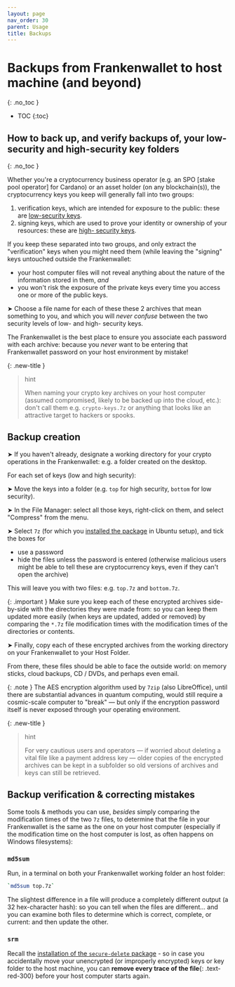 ```yaml
---
layout: page
nav_order: 30
parent: Usage
title: Backups
---
```

# Backups from Frankenwallet to host machine (and beyond)
{: .no_toc }
- TOC
{:toc}

## How to back up, and verify backups of, your low-security and high-security key folders
{: .no_toc }

Whether you're a cryptocurrency business operator (e.g. an SPO [stake pool operator] for Cardano) or an asset holder (on any blockchain(s)), the cryptocurrency keys you keep will generally fall into two groups:

1. verification keys, which are intended for exposure to the public: these are [low-security keys](/prepare/password-low).
2. signing keys, which are used to prove your identity or ownership of your resources: these are [high- security keys](/prepare/password-high/).

If you keep these separated into two groups, and only extract the "verification" keys when you might need them (while leaving the "signing" keys untouched outside the Frankenwallet:
- your host computer files will not reveal anything about the nature of the information stored in them, _and_
- you won't risk the exposure of the private keys every time you access one or more of the public keys.

➤ Choose a file name for each of these these 2 archives that mean something to you, and which you will *never confuse* between the two security levels of low- and high- security keys.

The Frankenwallet is the best place to ensure you associate each password with each archive: because you *never* want to be entering that Frankenwallet password on your host environment by mistake!

{: .new-title }
> hint
>
> When naming your crypto key archives on your host computer (assumed compromised, likely to be backed up into the cloud, etc.): don't call them e.g. `crypto-keys.7z` or anything that looks like an attractive target to hackers or spooks.

## Backup creation

➤ If you haven't already, designate a working directory for your crypto operations in the Frankenwallet: e.g. a folder created on the desktop.  

For each set of keys (low and high security):

➤ Move the keys into a folder (e.g. `top` for high security, `bottom` for low security).

➤ In the File Manager: select all those keys, right-click on them, and select "Compress" from the menu.

➤ Select `7z` (for which you [installed the package](/install/packages/#libreoffice-7z) in Ubuntu setup), and tick the boxes for
- use a password
- hide the files unless the password is entered (otherwise malicious users might be able to tell these are cryptocurrency keys, even if they can't open the archive)

This will leave you with two files: e.g. `top.7z` and `bottom.7z`.

{: .important }
Make sure you keep each of these encrypted archives side-by-side with the directories they were made from: so you can keep them updated more easily (when keys are updated, added or removed) by comparing the `*.7z` file modification times with the modification times of the directories or contents.

➤ Finally, copy each of these encrypted archives from the working directory on your Frankenwallet to your Host Folder.

From there, these files should be able to face the outside world: on memory sticks, cloud backups, CD / DVDs, and perhaps even email.

{: .note }
The AES encryption algorithm used by `7zip` (also LibreOffice), until there are substantial advances in quantum computing, would still require a cosmic-scale computer to "break" — but only if the encryption password itself is never exposed through your operating environment.

{: .new-title }
> hint
>
> For very cautious users and operators — if worried about deleting a vital file like a payment address key — older copies of the encrypted archives can be kept in a subfolder so old versions of archives and keys can still be retrieved.  

## Backup verification & correcting mistakes 

Some tools & methods you can use, _besides_ simply comparing the modification times of the two `7z` files, to determine that the file in your Frankenwallet is the same as the one on your host computer (especially if the modification time on the host computer is lost, as often happens on Windows filesystems):

### `md5sum`

Run, in a terminal on both your Frankenwallet working folder an host folder:

```bash
`md5sum top.7z`
```

The slightest difference in a file will produce a completely different output (a 32 hex-character hash): so you can tell when the files are different... and you can examine both files to determine which is correct, complete, or current: and then update the other.

### `srm`

Recall the [installation of the `secure-delete` package](/install/packages/#secure-file-deletion) - so in case you accidentally move your unencrypted (or improperly encrypted) keys or key folder to the host machine, you can **remove every trace of the file**{: .text-red-300} before your host computer starts again.  
